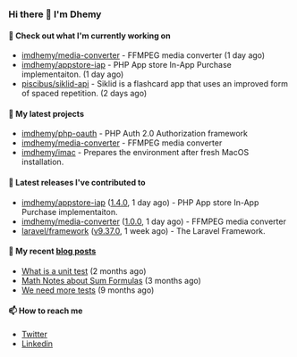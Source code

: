 ### Hi there 👋 I'm Dhemy

#### 👷 Check out what I'm currently working on

- [imdhemy/media-converter](https://github.com/imdhemy/media-converter) - FFMPEG media converter (1 day ago)
- [imdhemy/appstore-iap](https://github.com/imdhemy/appstore-iap) - PHP App store In-App Purchase implementaiton. (1 day ago)
- [piscibus/siklid-api](https://github.com/piscibus/siklid-api) - Siklid is a flashcard app that uses an improved form of spaced repetition.  (2 days ago)

#### 🌱 My latest projects

- [imdhemy/php-oauth](https://github.com/imdhemy/php-oauth) - PHP Auth 2.0 Authorization framework
- [imdhemy/media-converter](https://github.com/imdhemy/media-converter) - FFMPEG media converter
- [imdhemy/imac](https://github.com/imdhemy/imac) - Prepares the environment after fresh MacOS installation.

#### 🔭 Latest releases I've contributed to

- [imdhemy/appstore-iap](https://github.com/imdhemy/appstore-iap) ([1.4.0](https://github.com/imdhemy/appstore-iap/releases/tag/1.4.0), 1 day ago) - PHP App store In-App Purchase implementaiton.
- [imdhemy/media-converter](https://github.com/imdhemy/media-converter) ([1.0.0](https://github.com/imdhemy/media-converter/releases/tag/1.0.0), 1 day ago) - FFMPEG media converter
- [laravel/framework](https://github.com/laravel/framework) ([v9.37.0](https://github.com/laravel/framework/releases/tag/v9.37.0), 1 week ago) - The Laravel Framework.

#### 📜 My recent [blog posts](https://imdhemy.com/)

- [What is a unit test](https://imdhemy.com/blog/testing/what-is-a-unit-test.html) (2 months ago)
- [Math Notes about Sum Formulas](https://imdhemy.com/blog/dsa/math-notes-about-sum-formulas.html) (3 months ago)
- [We need more tests](https://imdhemy.com/blog/testing/we-need-more-tests.html) (9 months ago)

#### 📫 How to reach me

- [Twitter](https://twitter.com/imdhemy)
- [Linkedin](https://linkedin.com/in/imdhemy)